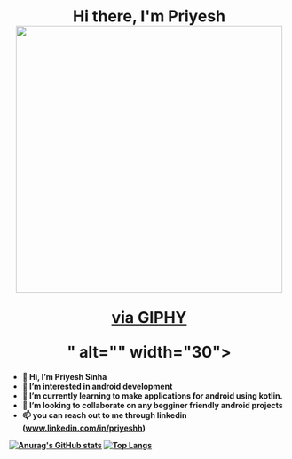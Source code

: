 <p>
  <h1 align="center"><b>Hi there, I'm Priyesh <img src="<iframe src="https://giphy.com/embed/Q7SKqn3G97xpmfSOvG" width="480" height="480" frameBorder="0" class="giphy-embed" allowFullScreen></iframe><p><a href="https://giphy.com/gifs/GDevs-dev-chrome-summit-Q7SKqn3G97xpmfSOvG">via GIPHY</a></p>" alt="" width="30"></h1>
</p>
 


- 👋 Hi, I’m Priyesh Sinha
- 👀 I’m interested in android development
- 🌱 I’m currently learning to make applications for android using kotlin.
- 💞️ I’m looking to collaborate on any begginer friendly android projects
- 📫 you can reach out to me through linkedin (www.linkedin.com/in/priyeshh)

<!---
priyesh0071/priyesh0071 is a ✨ special ✨ repository because its `README.md` (this file) appears on your GitHub profile.
You can click the Preview link to take a look at your changes.
--->
[![Anurag's GitHub stats](https://github-readme-stats.vercel.app/api?username=priyesh0071&hide=stars&count_private=true&show_icons=true&theme=tokyonight)](https://github.com/anuraghazra/github-readme-stats)
[![Top Langs](https://github-readme-stats.vercel.app/api/top-langs/?username=priyesh0071&layout=compact&theme=tokyonight&langs_count=8)](https://github.com/anuraghazra/github-readme-stats)
